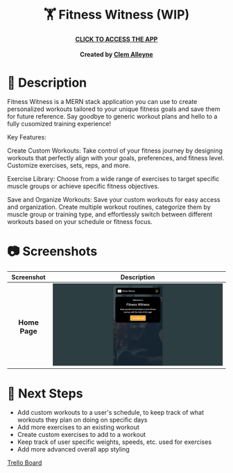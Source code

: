 <div align="center" id="header">

# 🏋️ Fitness Witness (WIP)
#### [CLICK TO ACCESS THE APP](https://fitness-witness-633d35ffb601.herokuapp.com/) 
**Created by [Clem Alleyne](https://www.linkedin.com/in/clem-alleyne/)**

</div> 
 
# 📝 Description

Fitness Witness is a MERN stack application you can use to create personalized workouts tailored to your unique fitness goals and save them for future reference. Say goodbye to generic workout plans and hello to a fully cusomized training experience!

Key Features:

Create Custom Workouts: Take control of your fitness journey by designing workouts that perfectly align with your goals, preferences, and fitness level. Customize exercises, sets, reps, and more.

Exercise Library: Choose from a wide range of exercises to target specific muscle groups or achieve specific fitness objectives.

Save and Organize Workouts: Save your custom workouts for easy access and organization. Create multiple workout routines, categorize them by muscle group or training type, and effortlessly switch between different workouts based on your schedule or fitness focus.


# 📷 Screenshots

| Screenshot | Description |
|------------ | ------------|
| <h3 align="center">Home Page</h3> | <img src="src/assets/images/HomePage.png" width="800">  


# 👞 Next Steps

- Add custom workouts to a user's schedule, to keep track of what workouts they plan on doing on specific days
- Add more exercises to an existing workout
- Create custom exercises to add to a workout
- Keep track of user specific weights, speeds, etc. used for exercises
- Add more advanced overall app styling

[Trello Board](https://trello.com/b/S42jjRky/fitness-witness)